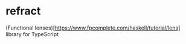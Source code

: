 # refract

(Functional lenses)[https://www.fpcomplete.com/haskell/tutorial/lens] library for TypeScript

